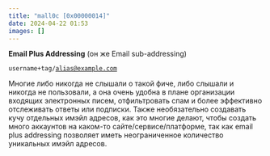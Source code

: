```yaml
---
title: "mall0c [0x00000014]"
date: 2024-04-22 01:53
images: []
---
```


<strong>Email Plus Addressing</strong> (он же Email sub-addressing)  
  
<code>username+tag/alias@example.com</code>  
  
Многие либо никогда не слышали о такой фиче, либо слышали и никогда не пользовали, а она очень удобна в плане организации входящих электронных писем, отфильтровать спам и более эффективно отслеживать ответы или подписки. Также необязательно создавать кучу отдельных имэйл адресов, как это многие делают, чтобы создать много аккаунтов на каком-то сайте/сервисе/платформе, так как email plus addressing позволяет иметь неограниченное количество уникальных имэйл адресов.  
